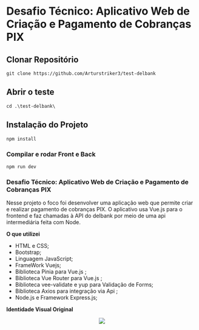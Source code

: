 # Desafio Técnico: Aplicativo Web de Criação e Pagamento de Cobranças PIX

## Clonar Repositório
```
git clone https://github.com/Arturstriker3/test-delbank
```

## Abrir o teste
```
cd .\test-delbank\ 
```

## Instalação do Projeto
```
npm install
```

### Compilar e rodar Front e Back
```
npm run dev
```

### Desafio Técnico: Aplicativo Web de Criação e Pagamento de Cobranças PIX
 
 Nesse projeto o foco foi desenvolver uma aplicação web que permite criar e realizar pagamento de cobranças PIX. O aplicativo usa Vue.js para o frontend e faz chamadas à API do delbank por meio de uma api intermediária feita com Node.
 
 **O que utilizei**
* HTML e CSS;
* Bootstrap;
* Linguagem JavaScript;
* FrameWork Vuejs;
* Biblioteca Pinia para Vue.js ;
* Biblioteca Vue Router para Vue.js ;
* Biblioteca vee-validate e yup para Validação de Forms;
* Biblioteca Axios para integração via Api ;
* Node.js e Framework Express.js;

**Identidade Visual Original**
<div align="center">
<img src="https://hypnotic-shawl-90c.notion.site/image/https%3A%2F%2Fprod-files-secure.s3.us-west-2.amazonaws.com%2F93aa38b6-ebb0-48c4-b27c-4457d0f9fff4%2F82c516e4-caac-45ae-b1e1-16b0b534c00f%2FUntitled.png?table=block&id=8039ca3d-9589-4646-9289-6bec627727a4&spaceId=93aa38b6-ebb0-48c4-b27c-4457d0f9fff4&width=2000&userId=&cache=v2" width="auto" height="auto" />
</div>
<br/>
